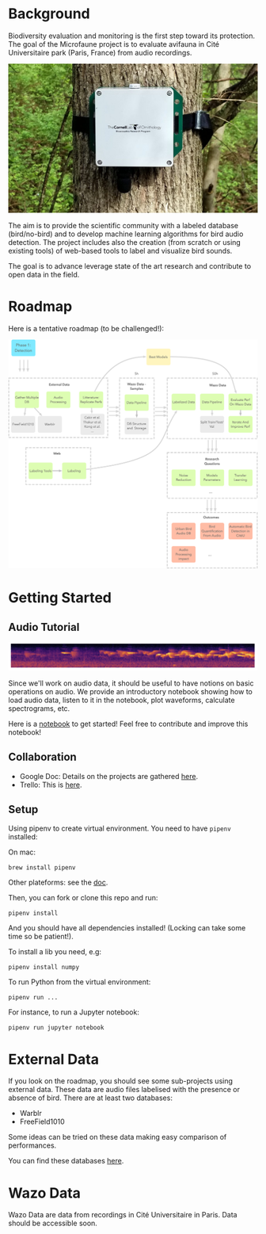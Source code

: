 # Background

Biodiversity evaluation and monitoring is the first step toward its protection. The goal of the Microfaune project is to evaluate avifauna in Cité Universitaire park (Paris, France) from audio recordings.

![swift](images/swift.jpg)

The aim is to provide the scientific community with a labeled database (bird/no-bird) and to develop machine learning algorithms for bird audio detection. The project includes also the creation (from scratch or using existing tools) of web-based tools to label and visualize bird sounds.

The goal is to advance leverage state of the art research and contribute to open data in the field.

# Roadmap

Here is a tentative roadmap (to be challenged!):

![roadmap](images/roadmap.png)

# Getting Started

## Audio Tutorial

![spectrogram](images/spectrogram_example.png)

Since we'll work on audio data, it should be useful to have notions on basic operations on audio. We provide an introductory notebook showing how to load audio data, listen to it in the notebook, plot waveforms, calculate spectrograms, etc.

Here is a [notebook](https://github.com/hadrienj/microfaune/blob/master/getting_started.ipynb) to get started! Feel free to contribute and improve this notebook!

## Collaboration

- Google Doc: Details on the projects are gathered [here](https://docs.google.com/document/d/1yREuA9-AuH0du2uhvGiSryd0PYd7ogVkyXDWf-VLQxw/edit?usp=sharing).
- Trello: This is [here](https://trello.com/b/amUmPAtu/microfaune).

## Setup

Using pipenv to create virtual environment. You need to have `pipenv` installed:

On mac:

```
brew install pipenv
```

Other plateforms: see the [doc](https://docs.pipenv.org/en/latest/install/#installing-pipenv).

Then, you can fork or clone this repo and run:

```
pipenv install
```

And you should have all dependencies installed! (Locking can take some time so be patient!).

To install a lib you need, e.g:

```
pipenv install numpy
```

To run Python from the virtual environment:

```
pipenv run ...
```

For instance, to run a Jupyter notebook:

```
pipenv run jupyter notebook
```

# External Data

If you look on the roadmap, you should see some sub-projects using external data. These data are audio files labelised with the presence or absence of bird. There are at least two databases:

- Warblr
- FreeField1010

Some ideas can be tried on these data making easy comparison of performances.

You can find these databases [here](http://machine-listening.eecs.qmul.ac.uk/bird-audio-detection-challenge/).

# Wazo Data

Wazo Data are data from recordings in Cité Universitaire in Paris. Data should be accessible soon.


